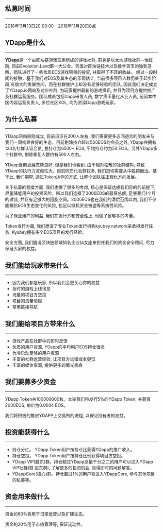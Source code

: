 **私募时间**
---
---

2018年11月13日20:00:00 - 2018年11月20日8点

**YDapp是什么**
---
---
**YDapp**是一个由区块链游戏玩家组成的游戏社群, 前身是以太坊游戏社群--怡红院, 目前Evolution.Land第一大公会。凭借对区块链技术以及数字货币的独到见解，团队进行了一些优质EOS游戏项目的投资, 并取得了不菲的收益。
经过一段时间的接触，基于我们对EOS及其生态的乐观估计, 当前很多项目人数仍处于起步阶段,有很大的发展空间，而在社群维护上却没有足够经验的团队, 因此我们决定成立了YDapp.io网站及对应社群, 为玩家提供最新的游戏资讯, 并且为项目方提供推广及社群运营服务。团队成员包括Dapp研发人员, 数字货币量化从业人员, 前冈本中国内容运营负责人, 多位社区KOL, 均为资深Dapp游戏玩家。


**为什么私募**
---
---
YDapp网站刚刚成立, 目前日活在200人左右, 我们需要更多志同道合的朋友来与我们一同构建良好的生态。目前剔除持仓超过500EOS的会员之外, YDapp共拥有120名社群认证会员, 总持仓为6500+ EOS, 平均持仓约为50 EOS。另外YDapp多个社群中, 剔除重复人数约有500人左右。

YDapp当前发展态势良好, 但是我们也看到, 由于相对松散的社群结构, 导致YDapp的执行力波动性大。目前同质化社群较多, 我们迫切需要从中脱颖而出。基于此, 我们期望, 通过Token运作的方式, 让整个团队往正规化方向发展。

关于私募的额度方面, 我们也做了很多的考虑, 核心是保证达成我们目的的前提下, 尽量降低用户的投资风险。所以我们选择了2000EOS的募资总额, 足够我们1个月的试错, 并且有足够大的回旋空间。2000EOS也在我们的清偿范围以内, 我们不仅能抵抗EOS生态变化的风险, 也足以抵抗资金被盗等系统性风险。

为了保证用户的利益, 我们在发行方和安全性上, 也做了足够多的考量。

Token发行方面, 我们邀请了专业Token发行机构kyubey.network来承担发行任务, Kyubey拥有多个EOS项目的发行经验。

安全方面, 我们邀请区块链领域知名企业仙女座来担任我们的资金安全顾问, 尽力保证大家的权益。


**我们能给玩家带来什么**
---
---

* 因为我们都是玩家, 所以我们会更关心你的权益
* 及时的游戏上线讯息
* 海量的项目方空投
* 项目的海量情报
* 常用链接导航

**我们能给项目方带来什么**
---
---

* 游戏产品在社群中的即时反馈
* 优质的用户资源, YDapp的平均用户EOS持仓很高
* 为冷启动足够的用户资源
* 丰富的社群运营经验, 让项目方试错成本更低
* 丰富的媒体资源, 提供更多的曝光机会


**我们要募多少资金**
---
---

YDapp Token共100000000枚。本轮我们将发行5%的YDapp Token, 共募资2000EOS, 单价为0.0004 EOS。

我们将积极的推进YDAPP上交易所的进程, 以保证持有者的权益。

**投资能获得什么**
---
---

* 持仓分红。 YDapp Token用户按持仓比获得YDapp的推广收入。
* 持仓空投。 YDapp Token用户按持仓比例获得项目方空投。
* YDapp VIP(股东)群。持仓超过YDapp总量千分之二的用户可以进入YDapp VIP社群(暨 股东群), 了解更多的投资机会, 获得即时的问题解答。
* YDappCore(核心)群。持仓超过1%的用户将进入YDappCore, 参与其他项目的私募等。

**资金用来做什么**
---
---

资金的80%将用于日常运营以及扩建生态。

资金的20%用于市值管理等, 保证流动性。



